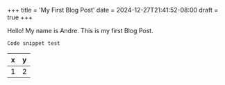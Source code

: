 +++
title = 'My First Blog Post'
date = 2024-12-27T21:41:52-08:00
draft = true
+++

Hello! My name is Andre. This is my first Blog Post.

```
Code snippet test
```

| x | y |
| -------------- | --------------- |
| 1 | 2 |

